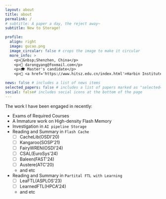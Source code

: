 ```yaml
---
layout: about
title: about
permalink: /
# subtitle: A paper a day, the reject away~
subtitle: New to Storage!

profile:
  align: right
  image: gucao.png
  image_circular: false # crops the image to make it circular
  more_info: >
    <p>📍&nbsp;Shenzhen, China</p>
    <p>📧 darongyang@foxmail.com</p>
    <p>🎓 Master's candidate</p>
    <p>🏫 <a href='https://www.hitsz.edu.cn/index.html'>Harbin Institute of Technology, Shenzhen</a></p>

news: false # includes a list of news items
selected_papers: false # includes a list of papers marked as "selected={true}"
social: false# includes social icons at the bottom of the page
---
```


The work I have been engaged in recently:

- Exams of Required Courses
- A Immature work on High-density Flash Memory
- Investigation in `AI pipeline Storage`
- Reading and Summary in `Flash Cache`
  - [ ] CacheLib(OSDI'20)
  - [ ] Kangaroo(SOSP'21)
  - [ ] FairyWREN(OSDI'24)
  - [ ] CSAL(EuroSys'24)
  - [ ] Baleen(FAST'24)
  - [ ] Austere(ATC'20)
  - and etc
- Reading and Summary in `Partital FTL with Learning`
  - [ ] LeaFTL(ASPLOS'23)
  - [ ] LearnedFTL(HPCA'24)
  - and etc
